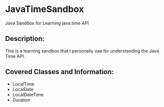 # JavaTimeSandbox
Java Sandbox for Learning java.time API


## Description:

This is a learning sandbox that I personally use for understanding the Java Time API.


## Covered Classes and Information:

* LocalTime
* LocalDate
* LocalDateTime
* Duration
